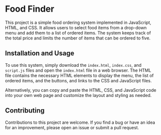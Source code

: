 # Food Finder

This project is a simple food ordering system implemented in JavaScript, HTML, and CSS. It allows users to select food items from a drop-down menu and add them to a list of ordered items. The system keeps track of the total price and limits the number of items that can be ordered to five.

## Installation and Usage

To use this system, simply download the `index.html`, `index.css`, and `script.js` files and open the `index.html` file in a web browser. The HTML file contains the necessary HTML elements to display the menu, the list of ordered items, and the buttons, and links to the CSS and JavaScript files.

Alternatively, you can copy and paste the HTML, CSS, and JavaScript code into your own web page and customize the layout and styling as needed.

## Contributing

Contributions to this project are welcome. If you find a bug or have an idea for an improvement, please open an issue or submit a pull request.
